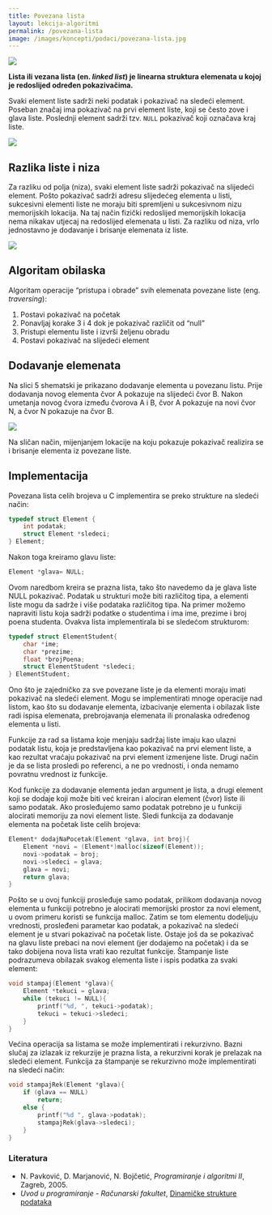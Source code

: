 ```yaml
---
title: Povezana lista
layout: lekcija-algoritmi
permalink: /povezana-lista
image: /images/koncepti/podaci/povezana-lista.jpg
---
```


![]({{page.image}})

**Lista ili vezana lista (en. *linked list*) je linearna struktura elemenata u kojoj je redoslijed određen pokazivačima.**

Svaki element liste sadrži neki podatak i pokazivač na sledeći element. Poseban značaj ima pokazivač na prvi element liste, koji se često zove i glava liste. Poslednji element sadrži tzv. `NULL` pokazivač koji označava kraj liste.

![](https://petljamedia.blob.core.windows.net/root/Media/Default/Kursevi/uvod-u-programiranje/nedelja_11/lista.png)
<!-- https://upload.wikimedia.org/wikipedia/commons/thumb/6/6d/Singly-linked-list.svg/640px-Singly-linked-list.svg.png -->

## Razlika liste i niza

Za razliku od polja (niza), svaki element liste sadrži pokazivač na slijedeći element. Pošto pokazivač sadrži adresu slijedećeg elementa u listi, sukcesivni elementi liste ne moraju biti spremljeni u sukcesivnom nizu memorijskih lokacija. Na taj način fizički redoslijed memorijskih lokacija nema nikakav utjecaj na redoslijed elemenata u listi. Za razliku od niza, vrlo jednostavno je dodavanje i brisanje elemenata iz liste.

![](http://interactivepython.org/runestone/static/pythonds/_images/idea2.png)

## Algoritam obilaska

Algoritam operacije “pristupa i obrade” svih elemenata povezane liste (eng. *traversing*):

1. Postavi pokazivač na početak
2. Ponavljaj korake 3 i 4 dok je pokazivač različit od “null”
3. Pristupi elementu liste i izvrši željenu obradu
4. Postavi pokazivač na slijedeći element

## Dodavanje elemenata

Na slici 5 shematski je prikazano dodavanje elementa u povezanu listu. Prije dodavanja novog elementa čvor A pokazuje na slijedeći čvor B. Nakon umetanja novog čvora između čvorova A i B, čvor A pokazuje na novi čvor N, a čvor N pokazuje na čvor B.

![](/images/koncepti/podaci/dodavanje-u-listu.png)

Na sličan način, mijenjanjem lokacije na koju pokazuje pokazivač realizira se i brisanje elementa iz povezane liste.

## Implementacija

Povezana lista celih brojeva u C implementira se preko strukture na sledeći način:

```c
typedef struct Element {
    int podatak;
    struct Element *sledeci;
} Element;
```

Nakon toga kreiramo glavu liste:

```c
Element *glava= NULL;
```

Ovom naredbom kreira se prazna lista, tako što navedemo da je glava liste NULL pokazivač. Podatak u strukturi može biti različitog tipa, a elementi liste mogu da sadrže i više podataka različitog tipa. Na primer možemo napraviti listu koja sadrži podatke o studentima i ima ime, prezime i broj poena studenta. Ovakva lista implementirala bi se sledećom strukturom:

```c
typedef struct ElementStudent{
    char *ime;
    char *prezime;
    float *brojPoena;
    struct ElementStudent *sledeci;
} ElementStudent;
```

Ono što je zajedničko za sve povezane liste je da elementi moraju imati pokazivač na sledeći element. Mogu se implementirati mnoge operacije nad listom, kao što su dodavanje elementa, izbacivanje elementa i obilazak liste radi ispisa elemenata, prebrojavanja elemenata ili pronalaska određenog elementa u listi.

Funkcije za rad sa listama koje menjaju sadržaj liste imaju kao ulazni podatak listu, koja je predstavljena kao pokazivač na prvi element liste, a kao rezultat vraćaju pokazivač na prvi element izmenjene liste. Drugi način je da se lista prosledi po referenci, a ne po vrednosti, i onda nemamo povratnu vrednost iz funkcije.

Kod funkcije za dodavanje elementa jedan argument je lista, a drugi element koji se dodaje koji može biti već kreiran i alociran element (čvor) liste ili samo podatak. Ako prosleđujemo samo podatak potrebno je u funkciji alocirati memoriju za novi element liste. Sledi funkcija za dodavanje elementa na početak liste celih brojeva:

```c
Element* dodajNaPocetak(Element *glava, int broj){
    Element *novi = (Element*)malloc(sizeof(Element));
    novi->podatak = broj;
    novi->sledeci = glava;
    glava = novi;
    return glava;
}
```

Pošto se u ovoj funkciji prosleđuje samo podatak, prilikom dodavanja novog elementa u funkciji potrebno je alocirati memorijski prostor za novi element, u ovom primeru koristi se funkcija malloc. Zatim se tom elementu dodeljuju vrednosti, prosleđeni parametar kao podatak, a pokazivač na sledeći element je u stvari pokazivač na početak liste. Ostaje još da se pokazivač na glavu liste prebaci na novi element (jer dodajemo na početak) i da se tako dobijena nova lista vrati kao rezultat funkcije. Štampanje liste podrazumeva obilazak svakog elementa liste i ispis podatka za svaki element:

```c
void stampaj(Element *glava){
    Element *tekuci = glava;
    while (tekuci != NULL){
        printf("%d, ", tekuci->podatak);
        tekuci = tekuci->sledeci;
    }
}
```

Većina operacija sa listama se može implementirati i rekurzivno. Bazni slučaj za izlazak iz rekurzije je prazna lista, a rekurzivni korak je prelazak na sledeći element. Funkcija za štampanje se rekurzivno može implementirati na sledeći način:

```c
void stampajRek(Element *glava){
    if (glava == NULL)
        return;
    else {
        printf("%d ", glava->podatak);
        stampajRek(glava->sledeci);
    }
}
```

### Literatura

- N. Pavković, D. Marjanović, N. Bojčetić, *Programiranje i algoritmi II*, Zagreb, 2005.
- *Uvod u programiranje - Računarski fakultet*, [Dinamičke strukture podataka](https://petlja.org/BubbleBee/r/lekcije/uvod-u-programiranje/nedelja_11)
